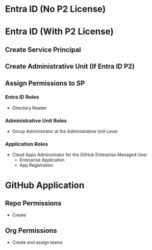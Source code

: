 
# Entra ID (No P2 License)

# Entra ID (With P2 License)

## Create Service Principal

## Create Administrative Unit (If Entra ID P2)

## Assign Permissions to SP

### Entra ID Roles
- Directory Reader

### Administrative Unit Roles
- Group Administrator at the Administrative Unit Level

### Application Roles
- Cloud Apps Administrator for the GitHub Enterprise Managed User 
  - Enterprise Application
  - App Registration

# GitHub Application

## Repo Permissions
- Create

## Org Permissions
- Create and assign teams



